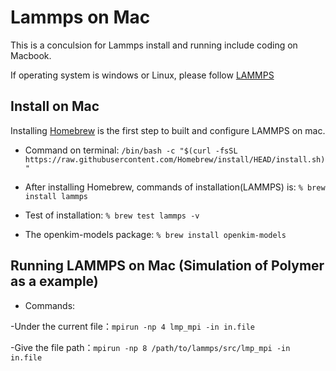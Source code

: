 # Lammps on Mac
This is a conculsion for Lammps install and running include coding on Macbook.

If operating system is windows or Linux, please follow [LAMMPS](https://docs.lammps.org/Install_mac.html)

## Install on Mac
Installing [Homebrew](https://brew.sh/) is the first step to built and configure LAMMPS on mac.

- Command on terminal:
`/bin/bash -c "$(curl -fsSL https://raw.githubusercontent.com/Homebrew/install/HEAD/install.sh)"`

- After installing Homebrew, commands of installation(LAMMPS) is:
`% brew install lammps`

- Test of installation:
`% brew test lammps -v`

- The openkim-models package:
`% brew install openkim-models`

## Running LAMMPS on Mac (Simulation of Polymer as a example)
- Commands:

-Under the current file：`mpirun -np 4 lmp_mpi -in in.file`

-Give the file path：`mpirun -np 8 /path/to/lammps/src/lmp_mpi -in in.file`


